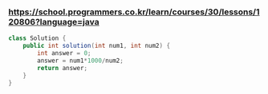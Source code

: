 ### https://school.programmers.co.kr/learn/courses/30/lessons/120806?language=java

```java
class Solution {
    public int solution(int num1, int num2) {
        int answer = 0;
        answer = num1*1000/num2;
        return answer;
    }
}
```
